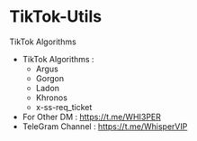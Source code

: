# TikTok-Utils
TikTok Algorithms
- TikTok Algorithms :
  - Argus
  - Gorgon
  - Ladon
  - Khronos
  - x-ss-req_ticket
- For Other DM : https://t.me/WHI3PER
- TeleGram Channel : https://t.me/WhisperVIP
